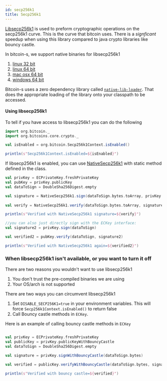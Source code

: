 ```yaml
---
id: secp256k1
title: Secp256k1
---
```


[Libsecp256k1](https://github.com/bitcoin-core/secp256k1) is used to preform cryptographic operations on the secp256k1 curve.
This is the curve that bitcoin uses. There is a _signficant_ speedup when using this library compared to java crypto libraries
like bouncy castle.

In bitcoin-s, we support native binaries for libsecp256k1

1. [linux 32 bit](../../secp256k1jni/natives/linux_32)
2. [linux 64 bit](../../secp256k1jni/natives/linux_64)
3. [mac osx 64 bit](../../secp256k1jni/natives/osx_64)
4. [windows 64 bit](../../secp256k1jni/natives/windows_64)

Bitcoin-s uses a zero dependency library called [`native-lib-loader`](https://github.com/scijava/native-lib-loader). 
That does the appropriate loading of the library onto your classpath to be accessed.

#### Using libsecp256k1

To tell if you have access to libsecp256k1 you can do the following

```scala mdoc:invisible
import org.bitcoin._
import org.bitcoins.core.crypto._

```

```scala mdoc:compile-only
val isEnabled = org.bitcoin.Secp256k1Context.isEnabled()

println(s"Secp256k1Context.isEnabled=${isEnabled}")
```

If libsecp256k1 is enabled, you can use [NativeSecp256k1](../../secp256k1jni/src/main/java/org/bitcoin/NativeSecp256k1.java)
with static method defined in the class.


```scala mdoc:compile-only
val privKey = ECPrivateKey.freshPrivateKey
val pubKey = privKey.publicKey
val dataToSign = DoubleSha256Digest.empty

val signature = NativeSecp256k1.sign(dataToSign.bytes.toArray, privKey.bytes.toArray)
    
val verify = NativeSecp256k1.verify(dataToSign.bytes.toArray, signature, pubKey.bytes.toArray)

println(s"Verified with NativeSecp256k1 signature=${verify}")

//you can also just directly sign with the ECKey interface:
val signature2 = privKey.sign(dataToSign)

val verified2 = pubKey.verify(dataToSign, signature2)

println(s"Verified with NativeSecp256k1 again=${verified2}")

```

### When libsecp256k1 isn't available, or you want to turn it off

There are two reasons you wouldn't want to use libsecp256k1 

1. You don't trust the pre-compiled binaries we are using
2. Your OS/arch is not supported

There are two ways you can circumvent libsecp256k1

1. Set `DISABLE_SECP256K1=true` in your environment variables. This will force `Secp256k1Context.isEnabled()` to return false
2. Call Bouncy castle methods in `ECKey`. 

Here is an example of calling bouncy castle methods in `ECKey`

```scala mdoc:to-string

val privKey = ECPrivateKey.freshPrivateKey
val publicKey = privKey.publicKeyWithBouncyCastle
val dataToSign = DoubleSha256Digest.empty

val signature = privKey.signWithBouncyCastle(dataToSign.bytes)

val verified = publicKey.verifyWithBouncyCastle(dataToSign.bytes, signature)

println(s"Verified with bouncy castle=${verified}")

```

